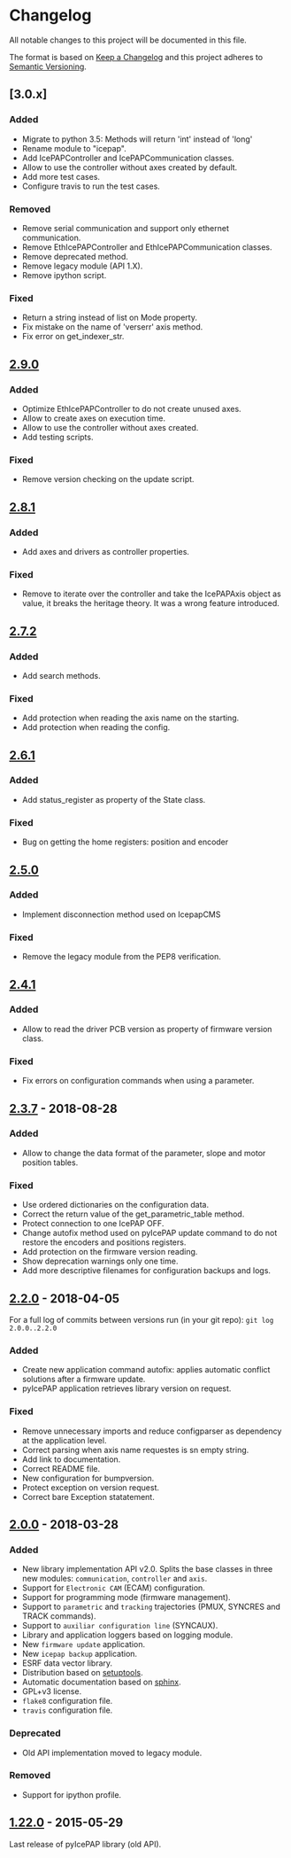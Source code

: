 # Changelog
All notable changes to this project will be documented in this file.

The format is based on [Keep a Changelog](http://keepachangelog.com/en/1.0.0/)
and this project adheres to [Semantic Versioning](http://semver.org/spec/v2.0.0.html).

<!--## [Unreleased] -->
<!--### Added -->

## [3.0.x] 

### Added
- Migrate to python 3.5: Methods will return 'int' instead of 'long'
- Rename module to "icepap". 
- Add IcePAPController and IcePAPCommunication classes.
- Allow to use the controller without axes created by default. 
- Add more test cases.
- Configure travis to run the test cases.
 
### Removed
- Remove serial communication and support only ethernet communication.
- Remove EthIcePAPController and EthIcePAPCommunication classes.
- Remove deprecated method.
- Remove legacy module (API 1.X).
- Remove ipython script.

### Fixed
- Return a string instead of list on Mode property.
- Fix mistake on the name of 'verserr' axis method.
- Fix error on get_indexer_str.


## [2.9.0] 

### Added
- Optimize EthIcePAPController to do not create unused axes. 
- Allow to create axes on execution time. 
- Allow to use the controller without axes created. 
- Add testing scripts. 

### Fixed
- Remove version checking on the update script.  

## [2.8.1] 

### Added
- Add axes and drivers as controller properties.
 

### Fixed
- Remove to iterate over the controller and take the IcePAPAxis object as 
value, it breaks the heritage theory. It was a wrong feature introduced. 

## [2.7.2] 

### Added
- Add search methods. 

### Fixed
- Add protection when reading the axis name on the starting. 
- Add protection when reading the config. 

## [2.6.1] 

### Added
- Add status_register as property of the State class. 

### Fixed
- Bug on getting the home registers: position and encoder 

## [2.5.0] 

### Added
- Implement disconnection method used on IcepapCMS

### Fixed
- Remove the legacy module from the PEP8 verification. 

## [2.4.1] 

### Added
- Allow to read the driver PCB version as property of firmware version class.

### Fixed
- Fix errors on configuration commands when using a parameter. 

## [2.3.7] - 2018-08-28

### Added
- Allow to change the data format of the parameter, slope and motor position
 tables.

### Fixed
- Use ordered dictionaries on the configuration data. 
- Correct the return value of the get_parametric_table method.  
- Protect connection to one IcePAP OFF.
- Change autofix method used on pyIcePAP update command to do not restore 
the encoders and positions registers.
- Add protection on the firmware version reading.
- Show deprecation warnings only one time. 
- Add more descriptive filenames for configuration backups and logs.

## [2.2.0] - 2018-04-05
For a full log of commits between versions run (in your git repo):
`git log 2.0.0..2.2.0`

### Added
- Create new application command autofix: applies automatic conflict solutions after a firmware update.
- pyIcePAP application retrieves library version on request.

### Fixed
- Remove unnecessary imports and reduce configparser as dependency at the application level.
- Correct parsing when axis name requestes is sn empty string.
- Add link to documentation.
- Correct README file.
- New configuration for bumpversion.
- Protect exception on version request.
- Correct bare Exception statatement.

## [2.0.0] - 2018-03-28

### Added
- New library implementation API v2.0. Splits the base classes in three new modules: `communication`, `controller` and `axis`.
- Support for `Electronic CAM` (ECAM) configuration.
- Support for programming mode (firmware management).
- Support to `parametric` and `tracking` trajectories (PMUX, SYNCRES and TRACK commands).
- Support to `auxiliar configuration line` (SYNCAUX).
- Library and application loggers based on logging module.
- New `firmware update` application.
- New `icepap backup` application.
- ESRF data vector library.
- Distribution based on [setuptools](https://setuptools.readthedocs.io/en/latest/#).
- Automatic documentation based on [sphinx](http://www.sphinx-doc.org/en/1.5.1/index.html).
- GPL+v3 license.
- `flake8` configuration file.
- `travis` configuration file.

### Deprecated
- Old API implementation moved to legacy module.

### Removed
- Support for ipython profile.

## [1.22.0] - 2015-05-29
Last release of pyIcePAP library (old API).

[keepachangelog.com]: http://keepachangelog.com
[Unreleased]: https://github.com/ALBA-Synchrotron/pyIcePAP/compare/2.3.2...HEAD
[2.3.x]: https://github.com/ALBA-Synchrotron/pyIcePAP/compare/2.9.0...HEAD
[2.9.0]: https://github.com/ALBA-Synchrotron/pyIcePAP/compare/2.8.1...2.9.0
[2.8.1]: https://github.com/ALBA-Synchrotron/pyIcePAP/compare/2.7.2...2.8.1
[2.7.2]: https://github.com/ALBA-Synchrotron/pyIcePAP/compare/2.6.1...2.7.2
[2.6.1]: https://github.com/ALBA-Synchrotron/pyIcePAP/compare/2.5.0...2.6.1
[2.5.0]: https://github.com/ALBA-Synchrotron/pyIcePAP/compare/2.4.1...2.5.0
[2.4.1]: https://github.com/ALBA-Synchrotron/pyIcePAP/compare/2.3.7...2.4.1
[2.3.7]: https://github.com/ALBA-Synchrotron/pyIcePAP/compare/2.2.0...2.3.7
[2.2.0]: https://github.com/ALBA-Synchrotron/pyIcePAP/compare/2.0.0...2.2.0
[2.0.0]: https://github.com/ALBA-Synchrotron/pyIcePAP/compare/1.22.0...2.0.0
[1.22.0]: https://github.com/ALBA-Synchrotron/pyIcePAP/tree/1.22.0
